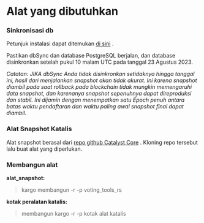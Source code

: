 # **Alat yang dibutuhkan**

### **Sinkronisasi db**

Petunjuk instalasi dapat ditemukan [di sini](https://github.com/IntersectMBO/cardano-db-sync/blob/master/doc/docker.md) .

Pastikan dbSync dan database PostgreSQL berjalan, dan database disinkronkan setelah pukul 10 malam UTC pada tanggal 23 Agustus 2023.

*Catatan: JIKA dbSync Anda tidak disinkronkan setidaknya hingga tanggal ini, hasil dari menjalankan snapshot akan tidak akurat. Ini karena snapshot diambil pada saat rollback pada blockchain tidak mungkin memengaruhi data snapshot, dan karenanya snapshot sepenuhnya dapat direproduksi dan stabil. Ini dijamin dengan menempatkan satu Epoch penuh antara batas waktu pendaftaran dan waktu paling awal snapshot final dapat diambil.*

### **Alat Snapshot Katalis**

Alat snapshot berasal dari [repo github Catalyst Core](https://github.com/input-output-hk/catalyst-core) . Kloning repo tersebut lalu buat alat yang diperlukan.

### **Membangun alat**

**alat_snapshot:**

> kargo membangun -r -p voting_tools_rs

**kotak peralatan katalis:**

> membangun kargo -r -p kotak alat katalis
